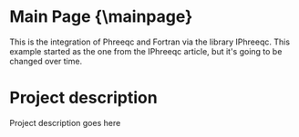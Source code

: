 Main Page {\mainpage}
=================
This is the integration of Phreeqc and Fortran via the library IPhreeqc. This example started as the one from the IPhreeqc article, but it's going to be changed over time.

Project description
===================
Project description goes here

